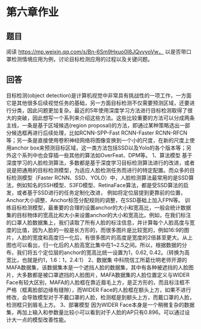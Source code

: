 # 第六章作业

## 题目

阅读 https://mp.weixin.qq.com/s/Bn-6Sm9Hxuo0I8JQvvyoVw，
以是否带口罩检测情境应用为例，讨论目标检测应用的过程以及关键问题。

## 回答

目标检测(object detection)是计算机视觉中非常具有挑战性的一项工作，一方面它是其他很多后续视觉任务的基础，另一方面目标检测不仅需要预测区域，还要进行分类，因此问题更加复杂。最近的5年使用深度学习方法进行目标检测取得了很大的突破，因此想写一个系列来介绍这些方法。这些比较重要的方法可以分成两条主线，一条是基于区域候选(region proposal)的方法，即通过某种策略选出一部分候选框再进行后续处理，比如RCNN-SPP-Fast RCNN-Faster RCNN-RFCN等；另一条是直接使用卷积神经网络将图像变换到一个小的尺度，在新的尺度上使用anchor box来预测目标区域，这一类方法包括SSD以及Yolo的各个版本等；另外这个系列中也会穿插一些其他的算法如OverFeat、DPM等。
1、算法模型
基于深度学习的人脸检测算法，多数都是基于深度学习目标检测算法进行的改进，或者说是把通用的目标检测模型，为适应人脸检测任务而进行的特定配置。而众多的目标检测模型（Faster RCNN、SSD、YOLO）中，人脸检测算法最常用的是SSD算法，例如知名的SSH模型、S3FD模型、RetinaFace算法，都是受SSD算法的启发，或者基于SSD进行的任务定制化改进， 例如将定位层提到更靠前的位置，Anchor大小调整、Anchor标签分配规则的调整，在SSD基础上加入FPN等。
训练目标检测模型，最重要的合理的设置anchor的大小和宽高比，一般会统计数据集的目标物体的宽高比和大小来设置anchor的大小和宽高比。例如，在我们标注的口罩人脸数据集上，我们读取了所有人脸的标注信息，并计算每个人脸高度与宽度的比值，因为人脸的一般是长方形的，而很多图片是比较宽的，例如16:9的图片，人脸的宽度和高度归一化后，有很多图片的高度是宽度的2倍甚至更大。从上图也可以看出，归一化后的人脸高宽比集中在1~2.5之间。所以，根据数据的分布，我们将五个定位层的anchor的宽高比统一设置为1，0.62, 0.42。（转换为高宽比，也就是约1，1.6：1，2.4:1）
2、数据集
中科院信工所葛仕明老师开源的MAFA数据集，该数据集本是一个遮挡人脸的数据集，其中有各种被遮挡的人脸图片，大多数都是被口罩遮挡的人脸图片，MAFA数据集的人脸位置定义与WIDER Face有较大区别，MAFA的人脸框在靠近眉毛上方，是正方形的，而且标注框不严格（框离脸部边缘有缝隙），而WIDER Face的人脸框在额头上方，如果不进行修改，会导致模型对于不戴口罩的人脸，检测框是到额头上方，而戴口罩的人脸，检测框只到眉毛上方。
3、部署模型
因为WIDER Face本身是一个稍微复杂的数据集，再加上输入和参数量比较小可以看到对于人脸的AP只有0.896。可以通过设计大一点的模型改善性能。
